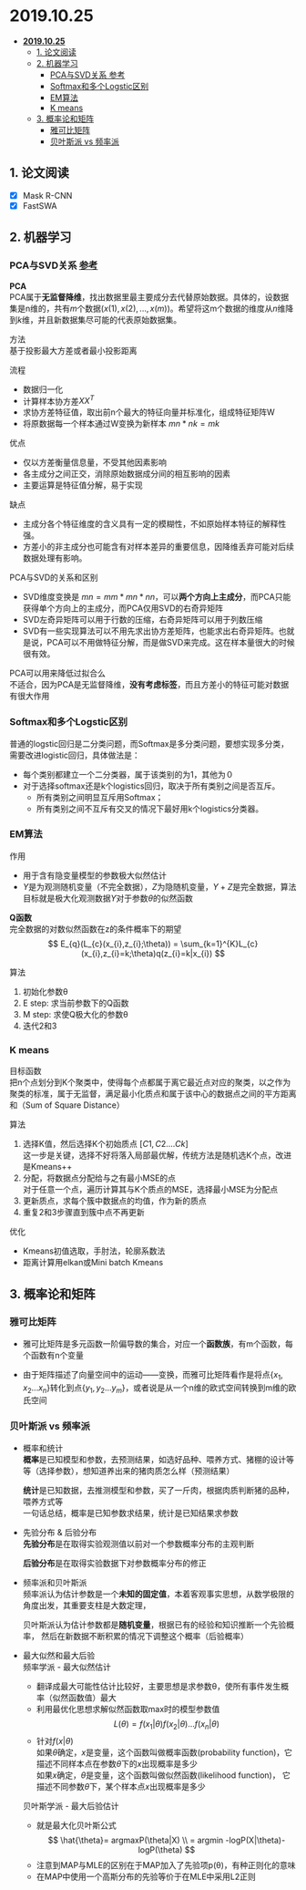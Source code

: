 # **2019.10.25**

- [**2019.10.25**](#20191025)
  - [1. 论文阅读](#1-%e8%ae%ba%e6%96%87%e9%98%85%e8%af%bb)
  - [2. 机器学习](#2-%e6%9c%ba%e5%99%a8%e5%ad%a6%e4%b9%a0)
    - [PCA与SVD关系 参考](#pca%e4%b8%8esvd%e5%85%b3%e7%b3%bb-%e5%8f%82%e8%80%83)
    - [Softmax和多个Logstic区别](#softmax%e5%92%8c%e5%a4%9a%e4%b8%aalogstic%e5%8c%ba%e5%88%ab)
    - [EM算法](#em%e7%ae%97%e6%b3%95)
    - [K means](#k-means)
  - [3. 概率论和矩阵](#3-%e6%a6%82%e7%8e%87%e8%ae%ba%e5%92%8c%e7%9f%a9%e9%98%b5)
    - [雅可比矩阵](#%e9%9b%85%e5%8f%af%e6%af%94%e7%9f%a9%e9%98%b5)
    - [贝叶斯派 vs 频率派](#%e8%b4%9d%e5%8f%b6%e6%96%af%e6%b4%be-vs-%e9%a2%91%e7%8e%87%e6%b4%be)

## 1. 论文阅读

- [x] Mask R-CNN
- [x] FastSWA
  
## 2. 机器学习

### PCA与SVD关系 [参考](cnblogs.com/pinard/p/6239403.html)

**PCA**  
PCA属于**无监督降维**，找出数据里最主要成分去代替原始数据。具体的，设数据集是n维的，共有$m$个数据$(x(1),x(2),...,x(m))$。希望将这m个数据的维度从$n$维降到$k$维，并且新数据集尽可能的代表原始数据集。

方法  
基于投影最大方差或者最小投影距离

流程

- 数据归一化
- 计算样本协方差$XX^{T}$
- 求协方差特征值，取出前n个最大的特征向量并标准化，组成特征矩阵W
- 将原数据每一个样本通过W变换为新样本 $mn*nk = mk$

优点

- 仅以方差衡量信息量，不受其他因素影响
- 各主成分之间正交，消除原始数据成分间的相互影响的因素
- 主要运算是特征值分解，易于实现

缺点

- 主成分各个特征维度的含义具有一定的模糊性，不如原始样本特征的解释性强。
- 方差小的非主成分也可能含有对样本差异的重要信息，因降维丢弃可能对后续数据处理有影响。

PCA与SVD的关系和区别

- SVD维度变换是 $mn = mm * mn * nn$，可以**两个方向上主成分**，而PCA只能获得单个方向上的主成分，而PCA仅用SVD的右奇异矩阵
- SVD左奇异矩阵可以用于行数的压缩，右奇异矩阵可以用于列数压缩
- SVD有一些实现算法可以不用先求出协方差矩阵，也能求出右奇异矩阵。也就是说，PCA可以不用做特征分解，而是做SVD来完成。这在样本量很大的时候很有效。

PCA可以用来降低过拟合么  
不适合，因为PCA是无监督降维，**没有考虑标签**，而且方差小的特征可能对数据有很大作用

### Softmax和多个Logstic区别

普通的logstic回归是二分类问题，而Softmax是多分类问题，要想实现多分类，需要改进logistic回归，具体做法是：

- 每个类别都建立一个二分类器，属于该类别的为1，其他为０
- 对于选择softmax还是k个logistics回归，取决于所有类别之间是否互斥。
  - 所有类别之间明显互斥用Softmax；
  - 所有类别之间不互斥有交叉的情况下最好用k个logistics分类器。

### EM算法

作用  

- 用于含有隐变量模型的参数极大似然估计
- $Y$是为观测随机变量（不完全数据），$Z$为隐随机变量，$Y+Z$是完全数据，算法目标就是极大化观测数据$Y$对于参数$θ$的似然函数

**Q函数**  
完全数据的对数似然函数在z的条件概率下的期望
$$
E_{q}(L_{c}(x_{i},z_{i};\theta)) = \sum_{k=1}^{K}L_{c}(x_{i},z_{i}=k;\theta)q(z_{i}=k|x_{i})
$$

算法

1. 初始化参数θ 
2. E step: 求当前参数下的Q函数
3. M step: 求使Q极大化的参数θ
4. 迭代2和3

### K means

目标函数  
把n个点划分到K个聚类中，使得每个点都属于离它最近点对应的聚类，以之作为聚类的标准，属于无监督，满足最小化质点和属于该中心的数据点之间的平方距离和（Sum of Square Distance）  

算法  

1. 选择K值，然后选择K个初始质点 $[C1,C2....Ck]$  
   这一步是关键，选择不好将落入局部最优解，传统方法是随机选K个点，改进是Kmeans++
2. 分配，将数据点分配给与之有最小MSE的点  
   对于任意一个点，遍历计算其与K个质点的MSE，选择最小MSE为分配点
3. 更新质点，求每个簇中数据点的均值，作为新的质点
4. 重复2和3步骤直到簇中点不再更新

优化

- Kmeans初值选取，手肘法，轮廓系数法
- 距离计算用elkan或Mini batch Kmeans

## 3. 概率论和矩阵

### 雅可比矩阵

- 雅可比矩阵是多元函数一阶偏导数的集合，对应一个**函数族**，有m个函数，每个函数有n个变量  

- 由于矩阵描述了向量空间中的运动——变换，而雅可比矩阵看作是将点{${x_{1},x_{2}...x_{n}}$}转化到点{${y_{1},y_{2}...y_{m}}$}，或者说是从一个n维的欧式空间转换到m维的欧氏空间

### 贝叶斯派 vs 频率派

- 概率和统计  
  **概率**是已知模型和参数，去预测结果，如选好品种、喂养方式、猪棚的设计等等（选择参数），想知道养出来的猪肉质怎么样（预测结果）  

  **统计**是已知数据，去推测模型和参数，买了一斤肉，根据肉质判断猪的品种，喂养方式等  
  一句话总结，概率是已知参数求结果，统计是已知结果求参数

- 先验分布 & 后验分布  
  **先验分布**是在取得实验观测值以前对一个参数概率分布的主观判断  

  **后验分布**是在取得实验数据下对参数概率分布的修正

- 频率派和贝叶斯派  
  频率派认为估计参数是一个**未知的固定值**，本着客观事实思想，从数学极限的角度出发，其重要支柱是大数定理，

  贝叶斯派认为估计参数都是**随机变量**，根据已有的经验和知识推断一个先验概率， 然后在新数据不断积累的情况下调整这个概率（后验概率）

- 最大似然和最大后验  
  频率学派 - 最大似然估计  

  - 翻译成最大可能性估计比较好，主要思想是求参数θ，使所有事件发生概率（似然函数值）最大
  - 利用最优化思想求解似然函数取max时的模型参数值
  $$
    L(\theta) = f(x_{1}|\theta)f(x_{2}|\theta)...f(x_{n}|\theta)
  $$
  - 针对$f(x|θ)$  
    如果$θ$确定，$x$是变量，这个函数叫做概率函数(probability function)，它描述不同样本点在参数$θ$下的$x$出现概率是多少  
    如果$x$确定，$θ$是变量，这个函数叫做似然函数(likelihood function)， 它描述不同参数$θ$下，某个样本点$x$出现概率是多少

  贝叶斯学派 - 最大后验估计
  - 就是最大化贝叶斯公式
  $$
    \hat{\theta}= argmaxP(\theta|X) \\
        = argmin -logP(X|\theta)-logP(\theta)
  $$
  - 注意到MAP与MLE的区别在于MAP加入了先验项p(θ)，有种正则化的意味
  - 在MAP中使用一个高斯分布的先验等价于在MLE中采用L2正则
